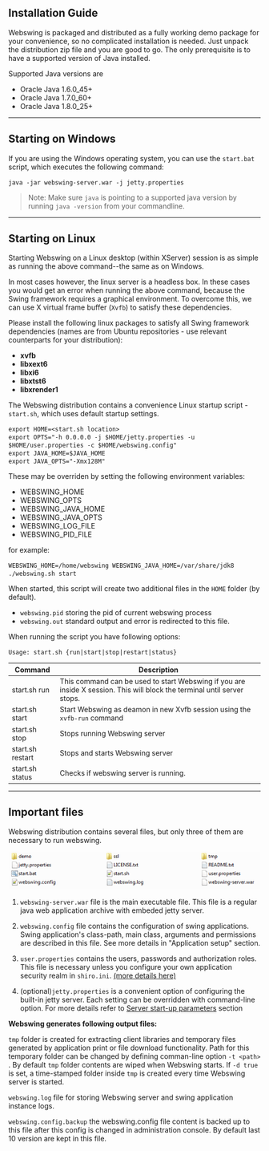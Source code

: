 ## Installation Guide
Webswing is packaged and distributed as a fully working demo package for your convenience, so no complicated installation is needed. Just unpack the distribution zip file and you are good to go. The only prerequisite is to have a supported version of Java installed. 

Supported Java versions are

* Oracle Java 1.6.0_45+
* Oracle Java 1.7.0_60+
* Oracle Java 1.8.0_25+

---

## Starting on Windows 

If you are using the Windows operating system, you can use the `start.bat` script, which executes the following command: 

```
java -jar webswing-server.war -j jetty.properties
``` 

> Note: Make sure `java` is pointing to a supported java version by running `java -version` from your commandline.  

---

## Starting on Linux 

Starting Webswing on a Linux desktop (within XServer) session is as simple as running the above command--the same as on Windows.

In most cases however, the linux server is a headless box. In these cases you would get an error when running the above command, because the Swing framework requires a graphical environment. To overcome this, we can use X virtual frame buffer (`Xvfb`) to satisfy these dependencies. 

Please install the following linux packages to satisfy all Swing framework dependencies (names are from Ubuntu repositories - use relevant counterparts for your distribution):

* **xvfb**
* **libxext6**
* **libxi6**
* **libxtst6**
* **libxrender1**


The Webswing distribution contains a convenience Linux startup script - `start.sh`, which uses default startup settings. 

```shell
export HOME=<start.sh location>
export OPTS="-h 0.0.0.0 -j $HOME/jetty.properties -u $HOME/user.properties -c $HOME/webswing.config"
export JAVA_HOME=$JAVA_HOME
export JAVA_OPTS="-Xmx128M" 
```

These may be overriden by setting the following environment variables: 

* WEBSWING_HOME
* WEBSWING_OPTS
* WEBSWING_JAVA_HOME
* WEBSWING_JAVA_OPTS
* WEBSWING_LOG_FILE
* WEBSWING_PID_FILE

for example: 
```shell
WEBSWING_HOME=/home/webswing WEBSWING_JAVA_HOME=/var/share/jdk8 ./webswing.sh start
```

When started, this script will create two additional files in the `HOME` folder (by default).

* `webswing.pid` storing the pid of current webswing process
* `webswing.out` standard output and error is redirected to this file.

When running the script you have following options:

```
Usage: start.sh {run|start|stop|restart|status}
``` 

Command 	        | Description
--------------------| ------------
start.sh run        | This command can be used to start Webswing if you are inside X session. This will block the terminal until server stops. 
start.sh start      | Start Webswing as deamon in new Xvfb session using the `xvfb-run` command
start.sh stop       | Stops running Webswing server
start.sh restart    | Stops and starts Webswing server
start.sh status     | Checks if webswing server is running. 

---

## Important files

Webswing distribution contains several files, but only three of them are necessary to run webswing.

![files.png](img/files.png)

1. `webswing-server.war` file is the main executable file. This file is a regular java web application archive with embeded jetty server.

2. `webswing.config` file contains the configuration of swing applications. Swing application's class-path, main class, arguments and permissions are described in this file. See more details in "Application setup" section.

3. `user.properties` contains the users, passwords and authorization roles. This file is necessary unless you configure your own application security realm in `shiro.ini`. [(more details here)](setup.md)

4. (optional)`jetty.properties` is a convenient option of configuring the built-in jetty server. Each setting can be overridden with command-line option. For more details refer to [Server start-up parameters](setup.md) section

**Webswing generates following output files:**

`tmp` folder is created for extracting client libraries and temporary files generated by application print or file download functionality. Path for this temporary folder can be changed by defining comman-line option `-t <path>` . By default `tmp` folder contents are wiped when Webswing starts. If `-d true` is set, a time-stamped folder inside `tmp` is created every time Webswing server is started.

`webswing.log` file for storing Webswing server and swing application instance logs.

`webswing.config.backup` the webswing.config file content is backed up to this file after this config is changed in administration console. By default last 10 version are kept in this file.

